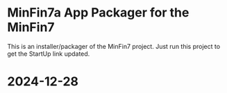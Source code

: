 ﻿# MinFin7a  App Packager for the MinFin7
  This is an installer/packager of the  MinFin7  project.
  Just run this project to get the StartUp link updated.

# 2024-12-28  